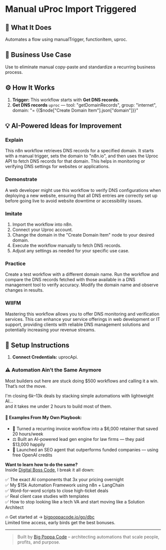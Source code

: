 # Manual uProc Import Triggered
  ## 🚀 What It Does
  Automates a flow using manualTrigger, functionItem, uproc.
  
  ## 💼 Business Use Case
  Use to eliminate manual copy-paste and standardize a recurring business process.
  
  ## ⚙️ How It Works
  1. **Trigger:** This workflow starts with **Get DNS records**.
  2. **Get DNS records** `uproc` — tool: "getDomainRecords", group: "internet", domain: "= {{$node["Create Domain Item"].json["domain"]}}"
  
  ## 💡 AI-Powered Ideas for Improvement
  ### Explain
This n8n workflow retrieves DNS records for a specified domain. It starts with a manual trigger, sets the domain to "n8n.io", and then uses the Uproc API to fetch DNS records for that domain. This helps in monitoring or verifying DNS settings for websites or applications.

### Demonstrate
A web developer might use this workflow to verify DNS configurations when deploying a new website, ensuring that all DNS entries are correctly set up before going live to avoid website downtime or accessibility issues.

### Imitate
1. Import the workflow into n8n.
2. Connect your Uproc account.
3. Change the domain in the "Create Domain Item" node to your desired domain.
4. Execute the workflow manually to fetch DNS records.
5. Adjust any settings as needed for your specific use case.

### Practice
Create a test workflow with a different domain name. Run the workflow and compare the DNS records fetched with those available in a DNS management tool to verify accuracy. Modify the domain name and observe changes in results.

### WIIFM
Mastering this workflow allows you to offer DNS monitoring and verification services. This can enhance your service offerings in web development or IT support, providing clients with reliable DNS management solutions and potentially increasing your revenue streams.
  
  ## 🔧 Setup Instructions
  1. **Connect Credentials:** uprocApi.
  
### ⚠️ Automation Ain’t the Same Anymore

Most builders out here are stuck doing $500 workflows and calling it a win.  
That’s not the move.  

I'm closing $6k–$13k deals by stacking simple automations with lightweight AI...  
and it takes me under 2 hours to build most of them.

#### 🧠 Examples From My Own Playbook:
- 🔁 Turned a recurring invoice workflow into a $6,000 retainer that saved 20 hours/week  
- ⚖️ Built an AI-powered lead gen engine for law firms — they paid $13,000 happily  
- 🚀 Launched an SEO agent that outperforms funded companies — using free OpenAI credits  

**Want to learn how to do the same?**  
Inside [Digital Boss Code](https://bigpoppacode.io/go/dbc), I break it all down:

✅ The exact AI components that 3x your pricing overnight  
✅ My $15k Automation Framework using n8n + LangChain  
✅ Word-for-word scripts to close high-ticket deals  
✅ Real client case studies with templates  
✅ How to stop looking like a tech VA and start moving like a Solution Architect  

🔥 Get started at → [bigpoppacode.io/go/dbc](https://bigpoppacode.io/go/dbc)  
Limited time access, early birds get the best bonuses.

---
> Built by [Big Poppa Code](https://bigpoppacode.io) – architecting automations that scale people, profits, and purpose.
  